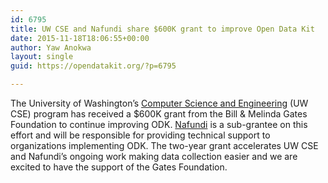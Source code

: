 ```yaml
---
id: 6795
title: UW CSE and Nafundi share $600K grant to improve Open Data Kit
date: 2015-11-18T18:06:55+00:00
author: Yaw Anokwa
layout: single
guid: https://opendatakit.org/?p=6795

---
```

The University of Washington’s [Computer Science and Engineering](http://cs.washington.edu/) (UW CSE) program has received a $600K grant from the Bill & Melinda Gates Foundation to continue improving ODK. [Nafundi](https://nafundi.com) is a sub-grantee on this effort and will be responsible for providing technical support to organizations implementing ODK. The two-year grant accelerates UW CSE and Nafundi’s ongoing work making data collection easier and we are excited to have the support of the Gates Foundation.
